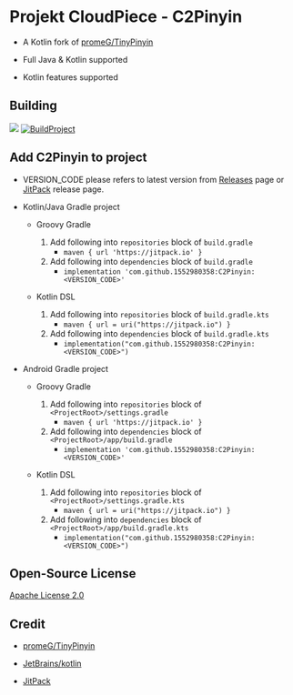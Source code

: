 # Projekt CloudPiece - C2Pinyin

- A Kotlin fork of [promeG/TinyPinyin](https://github.com/promeG/TinyPinyin)

- Full Java & Kotlin supported

- Kotlin features supported

## Building 
[![](https://jitpack.io/v/1552980358/C2Pinyin.svg)](https://jitpack.io/#1552980358/C2Pinyin)
[![BuildProject](https://github.com/1552980358/C2Pinyin/actions/workflows/BuildProject.yml/badge.svg)](https://github.com/1552980358/C2Pinyin/actions)


## Add C2Pinyin to project
- VERSION_CODE please refers to latest version from [Releases](https://github.com/1552980358/C2Pinyin/releases) page or [JitPack](https://jitpack.io/#1552980358/C2Pinyin) release page.

- Kotlin/Java Gradle project

  - Groovy Gradle
    1) Add following into `repositories` block of `build.gradle`
       - `maven { url 'https://jitpack.io' }`
    2) Add following into `dependencies` block of `build.gradle`
       - `implementation 'com.github.1552980358:C2Pinyin:<VERSION_CODE>'`

  - Kotlin DSL
    1) Add following into `repositories` block of `build.gradle.kts`
       - `maven { url = uri("https://jitpack.io") }`
    2) Add following into `dependencies` block of `build.gradle.kts`
       - `implementation("com.github.1552980358:C2Pinyin:<VERSION_CODE>")`

- Android Gradle project

  - Groovy Gradle
    1) Add following into `repositories` block of `<ProjectRoot>/settings.gradle`
       - `maven { url 'https://jitpack.io' }`
    2) Add following into `dependencies` block of `<ProjectRoot>/app/build.gradle`
       - `implementation 'com.github.1552980358:C2Pinyin:<VERSION_CODE>'`

  - Kotlin DSL
    1) Add following into `repositories` block of `<ProjectRoot>/settings.gradle.kts`
       - `maven { url = uri("https://jitpack.io") }`
    2) Add following into `dependencies` block of `<ProjectRoot>/app/build.gradle.kts`
       - `implementation("com.github.1552980358:C2Pinyin:<VERSION_CODE>")`

## Open-Source License
[Apache License 2.0](LICENSE)

## Credit

- [promeG/TinyPinyin](https://github.com/promeG/TinyPinyin)

- [JetBrains/kotlin](https://github.com/JetBrains/kotlin)

- [JitPack](https://jitpack.io/)
